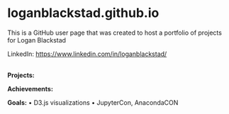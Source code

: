 # loganblackstad.github.io

This is a GitHub user page that was created to host a portfolio of projects for Logan Blackstad

LinkedIn:  https://www.linkedin.com/in/loganblackstad/

<br>
<b>Projects:</b>
<br>

<b>Achievements:</b>


<b>Goals:</b>
• D3.js visualizations
• JupyterCon, AnacondaCON
